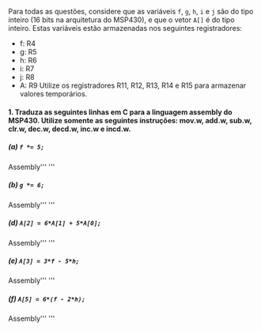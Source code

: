 Para todas as questões, considere que as variáveis `f`, `g`, `h`, `i` e `j` são do tipo inteiro (16 bits na arquitetura do MSP430), e que o vetor `A[]` é do tipo inteiro. Estas variáveis estão armazenadas nos seguintes registradores:
- f: R4
- g: R5
- h: R6
- i: R7
- j: R8
- A: R9
Utilize os registradores R11, R12, R13, R14 e R15 para armazenar valores temporários.

#### 1. Traduza as seguintes linhas em C para a linguagem assembly do MSP430. Utilize somente as seguintes instruções: mov.w, add.w, sub.w, clr.w, dec.w, decd.w, inc.w e incd.w.

##### (a) `f *= 5;`
Assembly'''
'''
##### (b) `g *= 6;`
Assembly'''
'''
##### (d) `A[2] = 6*A[1] + 5*A[0];`
Assembly'''
'''
##### (e) `A[3] = 3*f - 5*h;`
Assembly'''
'''
##### (f) `A[5] = 6*(f - 2*h);`
Assembly'''
'''
